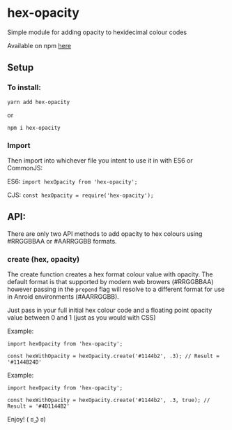 # hex-opacity

Simple module for adding opacity to hexidecimal colour codes

Available on npm [here](https://www.npmjs.com/package/hex-opacity)

## Setup

### To install:

`yarn add hex-opacity`

or

`npm i hex-opacity`

### Import

Then import into whichever file you intent to use it in with ES6 or CommonJS:

ES6: `import hexOpacity from 'hex-opacity';`

CJS: `const hexOpacity = require('hex-opacity');`

## API:

There are only two API methods to add opacity to hex colours using #RRGGBBAA or #AARRGGBB formats.

### create (hex, opacity)

The create function creates a  hex format colour value with opacity.
The default format is that supported by modern web browers (#RRGGBBAA) however passing in the `prepend` flag will resolve to a different format for use in Anroid environments (#AARRGGBB).

Just pass in your full initial hex colour code and a floating point opacity value between 0 and 1 (just as you would with CSS)

Example:
```
import hexOpacity from 'hex-opacity';

const hexWithOpacity = hexOpacity.create('#1144b2', .3); // Result = '#1144B24D'
```

Example:
```
import hexOpacity from 'hex-opacity';

const hexWithOpacity = hexOpacity.create('#1144b2', .3, true); // Result = '#4D1144B2'
```


Enjoy! ( ಠ ͜ʖ ಠ)
